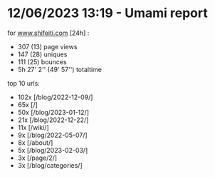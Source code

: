 # 12/06/2023 13:19 - Umami report
for www.shifeiti.com [24h] :

 - 307 (13) page views
 - 147 (28) uniques
 - 111 (25) bounces
 - 5h 27' 2'' (49' 57'') totaltime


top 10 urls:
 - 102x [/blog/2022-12-09/]
 - 65x [/]
 - 50x [/blog/2023-01-12/]
 - 21x [/blog/2022-12-22/]
 - 11x [/wiki/]
 - 9x [/blog/2022-05-07/]
 - 8x [/about/]
 - 5x [/blog/2023-02-03/]
 - 3x [/page/2/]
 - 3x [/blog/categories/]


